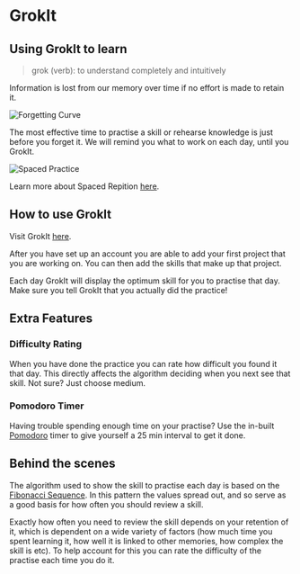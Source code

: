 # GrokIt

## Using GrokIt to learn

> grok (verb): to understand completely and intuitively

Information is lost from our memory over time if no effort is made to retain it.

![Forgetting Curve](https://vectr.com/smbryar/a3qRCjhluB.svg?width=320&height=220&select=a3qRCjhluBpage0)

The most effective time to practise a skill or rehearse knowledge is just before you forget it. 
We will remind you what to work on each day, until you GrokIt.

![Spaced Practice](https://vectr.com/smbryar/a1rKHNM3C.svg?width=320&height=220&select=a1rKHNM3Cpage0)

Learn more about Spaced Repition [here](https://www.gwern.net/Spaced-repetition).


## How to use GrokIt

Visit GrokIt [here](https://grokitteam.github.io/grokit-frontend/).

After you have set up an account you are able to add your first project that you are working on.
You can then add the skills that make up that project.

Each day GrokIt will display the optimum skill for you to practise that day.
Make sure you tell GrokIt that you actually did the practice!


## Extra Features

### Difficulty Rating

When you have done the practice you can rate how difficult you found it that day.
This directly affects the algorithm deciding when you next see that skill.
Not sure?
Just choose medium.

### Pomodoro Timer

Having trouble spending enough time on your practise?
Use the in-built [Pomodoro](https://en.wikipedia.org/wiki/Pomodoro_Technique) timer to give yourself a 25 min interval to get it done.

## Behind the scenes

The algorithm used to show the skill to practise each day is based on the [Fibonacci Sequence](https://en.wikipedia.org/wiki/Fibonacci_number).
In this pattern the values spread out, and so serve as a good basis for how often you should review a skill.

Exactly how often you need to review the skill depends on your retention of it, which is dependent on a wide variety of factors (how much time you spent learning it, how well it is linked to other memories, how complex the skill is etc). 
To help account for this you can rate the difficulty of the practise each time you do it.
